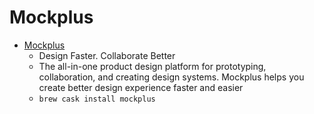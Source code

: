 # Mockplus
- [Mockplus](https://www.mockplus.com/)
  -  Design Faster. Collaborate Better
  - The all-in-one product design platform for prototyping, collaboration, and creating design systems. Mockplus helps you create better design experience faster and easier
  - `brew cask install mockplus`
